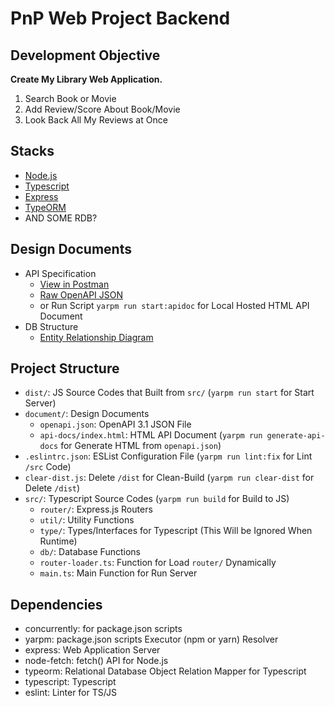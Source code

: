 # PnP Web Project Backend

## Development Objective

**Create My Library Web Application.**

1. Search Book or Movie
2. Add Review/Score About Book/Movie
3. Look Back All My Reviews at Once

## Stacks

* [Node.js](https://nodejs.org/)
* [Typescript](https://www.typescriptlang.org/)
* [Express](https://expressjs.com/)
* [TypeORM](https://typeorm.io/)
* AND SOME RDB?

## Design Documents

* API Specification
    * [View in Postman](https://www.postman.com/cryosat-geoscientist-62068423/workspace/pnp-web-mylib-backend/api/c44990c1-325b-4681-933c-8746353ebb6b)
    * [Raw OpenAPI JSON](https://github.com/jhchoi123/PnP.Web.MyLib.Backend/blob/master/document/openapi.json)
    * or Run Script `yarpm run start:apidoc` for Local Hosted HTML API Document
* DB Structure
    * [Entity Relationship Diagram](https://github.com/jhchoi123/PnP.Web.MyLib.Backend/blob/master/document/ERD.png)

## Project Structure

* `dist/`: JS Source Codes that Built from `src/` (`yarpm run start` for Start Server)
* `document/`: Design Documents
    * `openapi.json`: OpenAPI 3.1 JSON File
    * `api-docs/index.html`: HTML API Document (`yarpm run generate-api-docs` for Generate HTML from `openapi.json`)
* `.eslintrc.json`: ESList Configuration File (`yarpm run lint:fix` for Lint `/src` Code)
* `clear-dist.js`: Delete `/dist` for Clean-Build (`yarpm run clear-dist` for Delete `/dist`)
* `src/`: Typescript Source Codes (`yarpm run build` for Build to JS)
    * `router/`: Express.js Routers
    * `util/`: Utility Functions
    * `type/`: Types/Interfaces for Typescript (This Will be Ignored When Runtime)
    * `db/`: Database Functions
    * `router-loader.ts`: Function for Load `router/`  Dynamically
    * `main.ts`: Main Function for Run Server

## Dependencies

* concurrently: for package.json scripts
* yarpm: package.json scripts Executor (npm or yarn) Resolver
* express: Web Application Server
* node-fetch: fetch() API for Node.js
* typeorm: Relational Database Object Relation Mapper for Typescript
* typescript: Typescript
* eslint: Linter for TS/JS
